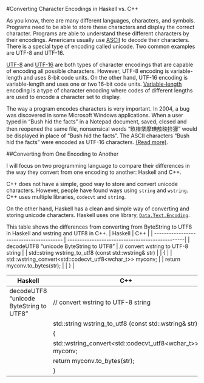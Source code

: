 #Converting Character Encodings in Haskell vs. C++

As you know, there are many different languages, characters, and symbols. Programs need to be able to store these characters and display the correct character. Programs are able to understand these different characters by their encodings. Americans usually use [ASCII](http://www.asciitable.com/) to decode their characters. There is a special type of encoding called unicode. Two common examples are UTF-8 and UTF-16.

[UTF-8](http://en.wikipedia.org/wiki/UTF-8) and [UTF-16](http://en.wikipedia.org/wiki/UTF-16) are both types of character encodings that are capable of encoding all possible characters. However, UTF-8 encoding is variable-length and uses 8-bit code units. On the other hand, UTF-16 encoding is variable-length and uses one or two 16-bit code units. [Variable-length](http://en.wikipedia.org/wiki/Variable-width_encoding) encoding is a type of character encoding where codes of different lengths are used to encode a character set to display.

The way a program encodes characters is very important. In 2004, a bug was discovered in some Microsoft Windows applications. When a user typed in “Bush hid the facts” in a Notepad document, saved, closed and then reopened the same file, nonsensical words “畂桳栠摩琠敨映捡獴” would be displayed in place of “Bush hid the facts”. The ASCII characters “Bush hid the facts” were encoded as UTF-16 characters. [(Read more)](http://en.wikipedia.org/wiki/Bush_hid_the_facts).

##Converting from One Encoding to Another

I will focus on two programming language to compare their differences in the way they convert from one encoding to another: Haskell and C++.

C++ does not have a simple, good way to store and convert unicode characters. However, people have found ways using `string` and `wstring`. C++ uses multiple libraries, `codecvt` and `string`.

On the other hand, Haskell has a clean and simple way of converting and storing unicode characters. Haskell uses one library, [`Data.Text.Encoding`](http://hackage.haskell.org/package/text-1.1.1.3/docs/Data-Text-Encoding.html).

This table shows the differences from converting from ByteString to UTF8 in Haskell and wstring and UTF8 in C++.
| Haskell                                 | C++ |
| ---------------------------------------- | ------------------------------------------------|
| decodeUTF8 “unicode ByteString to UTF8” | // convert wstring to UTF-8 string |
                                        | std::string wstring_to_utf8 (const std::wstring& str) |
                                        | { |
                                        | std::wstring_convert<std::codecvt_utf8<wchar_t>> myconv; |
                                        | return myconv.to_bytes(str); |
                                        | } |

| Haskell                                      | C++                                                      |
| -------------------------------------------- | ---------------------------------                        |
| decodeUTF8 “unicode ByteString to UTF8”      | // convert wstring to UTF-8 string                       |
|                                              | std::string wstring_to_utf8 (const std::wstring& str)    |
|                                              | {                                                        |
|                                              | std::wstring_convert<std::codecvt_utf8<wchar_t>> myconv; |
|                                              | return myconv.to_bytes(str);                             |
|                                              | }                                                        |
